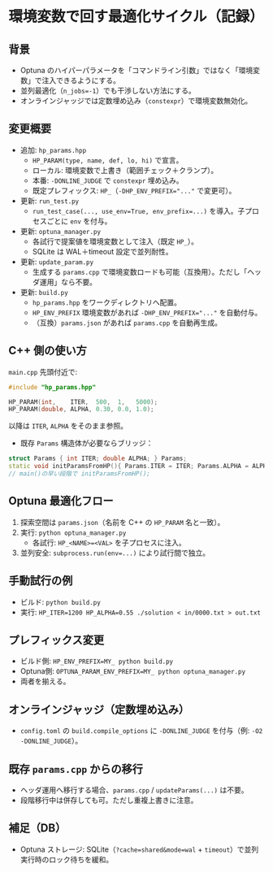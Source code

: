 # 環境変数で回す最適化サイクル（記録）

## 背景
- Optuna のハイパーパラメータを「コマンドライン引数」ではなく「環境変数」で注入できるようにする。
- 並列最適化（`n_jobs=-1`）でも干渉しない方法にする。
- オンラインジャッジでは定数埋め込み（`constexpr`）で環境変数無効化。

## 変更概要
- 追加: `hp_params.hpp`
  - `HP_PARAM(type, name, def, lo, hi)` で宣言。
  - ローカル: 環境変数で上書き（範囲チェック＋クランプ）。
  - 本番: `-DONLINE_JUDGE` で `constexpr` 埋め込み。
  - 既定プレフィックス: `HP_`（`-DHP_ENV_PREFIX="..."` で変更可）。
- 更新: `run_test.py`
  - `run_test_case(..., use_env=True, env_prefix=...)` を導入。子プロセスごとに `env` を付与。
- 更新: `optuna_manager.py`
  - 各試行で提案値を環境変数として注入（既定 `HP_`）。
  - SQLite は WAL＋timeout 設定で並列耐性。
- 更新: `update_param.py`
  - 生成する `params.cpp` で環境変数ロードも可能（互換用）。ただし「ヘッダ運用」なら不要。
- 更新: `build.py`
  - `hp_params.hpp` をワークディレクトリへ配置。
  - `HP_ENV_PREFIX` 環境変数があれば `-DHP_ENV_PREFIX="..."` を自動付与。
  - （互換）`params.json` があれば `params.cpp` を自動再生成。

## C++ 側の使い方
`main.cpp` 先頭付近で:

```cpp
#include "hp_params.hpp"

HP_PARAM(int,    ITER,  500,  1,   5000);
HP_PARAM(double, ALPHA, 0.30, 0.0, 1.0);
```

以降は `ITER`, `ALPHA` をそのまま参照。

- 既存 `Params` 構造体が必要ならブリッジ：

```cpp
struct Params { int ITER; double ALPHA; } Params;
static void initParamsFromHP(){ Params.ITER = ITER; Params.ALPHA = ALPHA; }
// main()の早い段階で initParamsFromHP();
```

## Optuna 最適化フロー
1. 探索空間は `params.json`（名前を C++ の `HP_PARAM` 名と一致）。
2. 実行: `python optuna_manager.py`
   - 各試行: `HP_<NAME>=<VAL>` を子プロセスに注入。
3. 並列安全: `subprocess.run(env=...)` により試行間で独立。

## 手動試行の例
- ビルド: `python build.py`
- 実行: `HP_ITER=1200 HP_ALPHA=0.55 ./solution < in/0000.txt > out.txt`

## プレフィックス変更
- ビルド側: `HP_ENV_PREFIX=MY_ python build.py`
- Optuna側: `OPTUNA_PARAM_ENV_PREFIX=MY_ python optuna_manager.py`
- 両者を揃える。

## オンラインジャッジ（定数埋め込み）
- `config.toml` の `build.compile_options` に `-DONLINE_JUDGE` を付与（例: `-O2 -DONLINE_JUDGE`）。

## 既存 `params.cpp` からの移行
- ヘッダ運用へ移行する場合、`params.cpp` / `updateParams(...)` は不要。
- 段階移行中は併存しても可。ただし重複上書きに注意。

## 補足（DB）
- Optuna ストレージ: SQLite（`?cache=shared&mode=wal` + `timeout`）で並列実行時のロック待ちを緩和。

